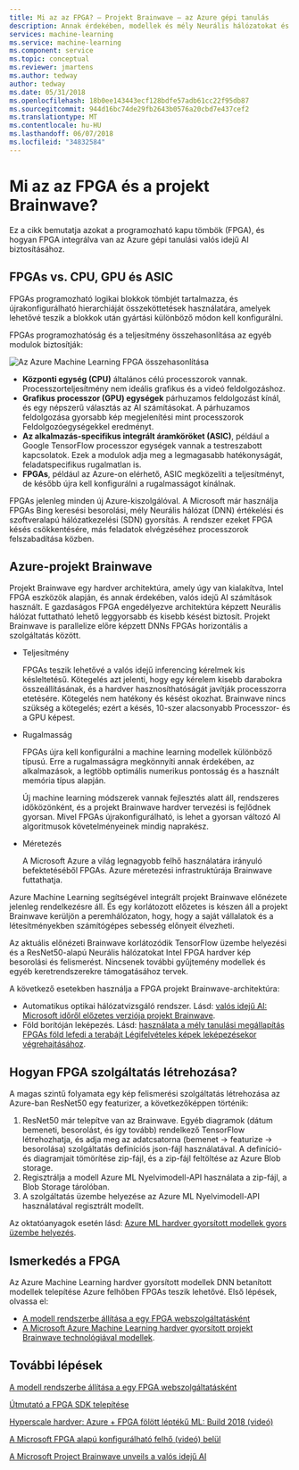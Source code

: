```yaml
---
title: Mi az az FPGA? – Projekt Brainwave – az Azure gépi tanulás
description: Annak érdekében, modellek és mély Neurális hálózatokat és a FPGAs útmutató.
services: machine-learning
ms.service: machine-learning
ms.component: service
ms.topic: conceptual
ms.reviewer: jmartens
ms.author: tedway
author: tedway
ms.date: 05/31/2018
ms.openlocfilehash: 18b0ee143443ecf128bdfe57adb61cc22f95db87
ms.sourcegitcommit: 944d16bc74de29fb2643b0576a20cbd7e437cef2
ms.translationtype: MT
ms.contentlocale: hu-HU
ms.lasthandoff: 06/07/2018
ms.locfileid: "34832584"
---
```

# <a name="what-is-fpga-and-project-brainwave"></a>Mi az az FPGA és a projekt Brainwave?

Ez a cikk bemutatja azokat a programozható kapu tömbök (FPGA), és hogyan FPGA integrálva van az Azure gépi tanulási valós idejű AI biztosításához.

## <a name="fpgas-vs-cpu-gpu-and-asic"></a>FPGAs vs. CPU, GPU és ASIC

FPGAs programozható logikai blokkok tömbjét tartalmazza, és újrakonfigurálható hierarchiáját összeköttetések használatára, amelyek lehetővé teszik a blokkok után gyártási különböző módon kell konfigurálni.

FPGAs programozhatóság és a teljesítmény összehasonlítása az egyéb modulok biztosítják:

![Az Azure Machine Learning FPGA összehasonlítása](./media/concept-accelerate-with-fpgas/azure-machine-learning-fpga-comparison.png)

- **Központi egység (CPU)** általános célú processzorok vannak. Processzorteljesítmény nem ideális grafikus és a videó feldolgozáshoz.
- **Grafikus processzor (GPU) egységek** párhuzamos feldolgozást kínál, és egy népszerű választás az AI számításokat. A párhuzamos feldolgozása gyorsabb kép megjelenítési mint processzorok Feldolgozóegységekkel eredményt.
- **Az alkalmazás-specifikus integrált áramköröket (ASIC)**, például a Google TensorFlow processzor egységek vannak a testreszabott kapcsolatok. Ezek a modulok adja meg a legmagasabb hatékonyságát, feladatspecifikus rugalmatlan is.
- **FPGAs**, például az Azure-on elérhető, ASIC megközelíti a teljesítményt, de később újra kell konfigurálni a rugalmasságot kínálnak.

FPGAs jelenleg minden új Azure-kiszolgálóval. A Microsoft már használja FPGAs Bing keresési besorolási, mély Neurális hálózat (DNN) értékelési és szoftveralapú hálózatkezelési (SDN) gyorsítás. A rendszer ezeket FPGA késés csökkentésére, más feladatok elvégzéséhez processzorok felszabadítása közben.

## <a name="project-brainwave-on-azure"></a>Azure-projekt Brainwave

Projekt Brainwave egy hardver architektúra, amely úgy van kialakítva, Intel FPGA eszközök alapján, és annak érdekében, valós idejű AI számítások használt. E gazdaságos FPGA engedélyezve architektúra képzett Neurális hálózat futtatható lehető leggyorsabb és kisebb késést biztosít. Projekt Brainwave is parallelize előre képzett DNNs FPGAs horizontális a szolgáltatás között.

- Teljesítmény

    FPGAs teszik lehetővé a valós idejű inferencing kérelmek kis késleltetésű. Kötegelés azt jelenti, hogy egy kérelem kisebb darabokra összeállításának, és a hardver hasznosíthatóságát javítják processzorra etetésére. Kötegelés nem hatékony és késést okozhat. Brainwave nincs szükség a kötegelés; ezért a késés, 10-szer alacsonyabb Processzor- és a GPU képest.

- Rugalmasság

    FPGAs újra kell konfigurálni a machine learning modellek különböző típusú. Erre a rugalmasságra megkönnyíti annak érdekében, az alkalmazások, a legtöbb optimális numerikus pontosság és a használt memória típus alapján.

    Új machine learning módszerek vannak fejlesztés alatt áll, rendszeres időközönként, és a projekt Brainwave hardver tervezési is fejlődnek gyorsan. Mivel FPGAs újrakonfigurálható, is lehet a gyorsan változó AI algoritmusok követelményeinek mindig naprakész.

- Méretezés

    A Microsoft Azure a világ legnagyobb felhő használatára irányuló befektetéséből FPGAs. Azure méretezési infrastruktúrája Brainwave futtathatja.

Azure Machine Learning segítségével integrált projekt Brainwave előnézete jelenleg rendelkezésre áll. És egy korlátozott előzetes is készen áll a projekt Brainwave kerüljön a peremhálózaton, hogy, hogy a saját vállalatok és a létesítményekben számítógépes sebesség előnyeit élvezheti.

Az aktuális előnézeti Brainwave korlátozódik TensorFlow üzembe helyezési és a ResNet50-alapú Neurális hálózatokat Intel FPGA hardver kép besorolási és felismerést. Nincsenek további gyűjtemény modellek és egyéb keretrendszerekre támogatásához tervek.

A következő esetekben használja a FPGA projekt Brainwave-architektúra:

- Automatikus optikai hálózatvizsgáló rendszer. Lásd: [valós idejű AI: Microsoft időről előzetes verziója projekt Brainwave](https://blogs.microsoft.com/ai/build-2018-project-brainwave/).
- Föld borítóján leképezés. Lásd: [használata a mély tanulási megállapítás FPGAs föld lefedi a terabájt Légifelvételes képek leképezésekor végrehajtásához](https://blogs.technet.microsoft.com/machinelearning/2018/05/29/how-to-use-fpgas-for-deep-learning-inference-to-perform-land-cover-mapping-on-terabytes-of-aerial-images/).

## <a name="how-to-create-an-fpga-service"></a>Hogyan FPGA szolgáltatás létrehozása?

A magas szintű folyamata egy kép felismerési szolgáltatás létrehozása az Azure-ban ResNet50 egy featurizer, a következőképpen történik:

1. ResNet50 már telepítve van az Brainwave. Egyéb diagramok (dátum bemeneti, besorolást, és így tovább) rendelkező TensorFlow létrehozhatja, és adja meg az adatcsatorna (bemenet -> featurize -> besorolása) szolgáltatás definíciós json-fájl használatával. A definíció- és diagramjait tömörítése zip-fájl, és a zip-fájl feltöltése az Azure Blob storage.
2. Regisztrálja a modell Azure ML Nyelvimodell-API használata a zip-fájl, a Blob Storage tárolóban.
3. A szolgáltatás üzembe helyezése az Azure ML Nyelvimodell-API használatával regisztrált modellt.

Az oktatóanyagok esetén lásd: [Azure ML hardver gyorsított modellek gyors üzembe helyezés](https://github.com/Azure/aml-real-time-ai/blob/master/notebooks/resnet50/00_QuickStart.ipynb).

## <a name="start-using-fpga"></a>Ismerkedés a FPGA

Az Azure Machine Learning hardver gyorsított modellek DNN betanított modellek telepítése Azure felhőben FPGAs teszik lehetővé. Első lépések, olvassa el:

- [A modell rendszerbe állítása a egy FPGA webszolgáltatásként](how-to-deploy-fpga-web-service.md)
- [A Microsoft Azure Machine Learning hardver gyorsított projekt Brainwave technológiával modellek](https://github.com/azure/aml-real-time-ai).

## <a name="next-steps"></a>További lépések

[A modell rendszerbe állítása a egy FPGA webszolgáltatásként](how-to-deploy-fpga-web-service.md)

[Útmutató a FPGA SDK telepítése](reference-fpga-package-overview.md)

[Hyperscale hardver: Azure + FPGA fölött léptékű ML: Build 2018 (videó)](https://www.youtube.com/watch?v=BMgQAHIx2eY)

[A Microsoft FPGA alapú konfigurálható felhő (videó) belül](https://channel9.msdn.com/Events/Build/2017/B8063)

[A Microsoft Project Brainwave unveils a valós idejű AI](https://www.microsoft.com/research/blog/microsoft-unveils-project-brainwave/)
